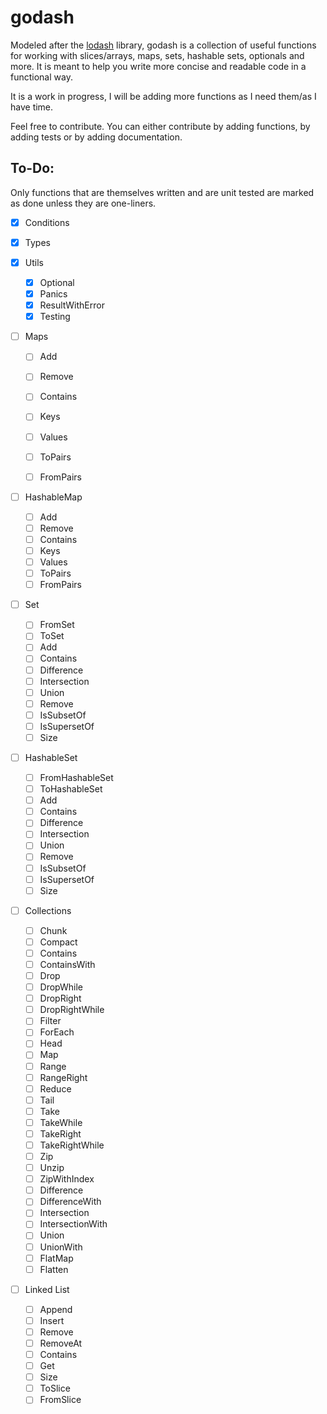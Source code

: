 # godash

Modeled after the [lodash](https://lodash.com/) library, godash is a collection of useful functions for working with
slices/arrays, maps, sets, hashable sets, optionals and more. It is meant to help you write more concise and readable
code in a functional way.

It is a work in progress, I will be adding more functions as I need them/as I have time.

Feel free to contribute. You can either contribute by adding functions, by adding tests or by adding documentation.

## To-Do:

Only functions that are themselves written and are unit tested are marked as done unless they are one-liners.

- [x] Conditions

- [x] Types

- [x] Utils
    - [x] Optional
    - [x] Panics
    - [x] ResultWithError
    - [x] Testing

- [ ] Maps
    - [ ] Add
    - [ ] Remove
    - [ ] Contains
    - [ ] Keys
    - [ ] Values
    - [ ] ToPairs
    - [ ] FromPairs


- [ ] HashableMap
    - [ ] Add
    - [ ] Remove
    - [ ] Contains
    - [ ] Keys
    - [ ] Values
    - [ ] ToPairs
    - [ ] FromPairs

- [ ] Set
    - [ ] FromSet
    - [ ] ToSet
    - [ ] Add
    - [ ] Contains
    - [ ] Difference
    - [ ] Intersection
    - [ ] Union
    - [ ] Remove
    - [ ] IsSubsetOf
    - [ ] IsSupersetOf
    - [ ] Size

- [ ] HashableSet
    - [ ] FromHashableSet
    - [ ] ToHashableSet
    - [ ] Add
    - [ ] Contains
    - [ ] Difference
    - [ ] Intersection
    - [ ] Union
    - [ ] Remove
    - [ ] IsSubsetOf
    - [ ] IsSupersetOf
    - [ ] Size

- [ ] Collections
    - [ ] Chunk
    - [ ] Compact
    - [ ] Contains
    - [ ] ContainsWith
    - [ ] Drop
    - [ ] DropWhile
    - [ ] DropRight
    - [ ] DropRightWhile
    - [ ] Filter
    - [ ] ForEach
    - [ ] Head
    - [ ] Map
    - [ ] Range
    - [ ] RangeRight
    - [ ] Reduce
    - [ ] Tail
    - [ ] Take
    - [ ] TakeWhile
    - [ ] TakeRight
    - [ ] TakeRightWhile
    - [ ] Zip
    - [ ] Unzip
    - [ ] ZipWithIndex
    - [ ] Difference
    - [ ] DifferenceWith
    - [ ] Intersection
    - [ ] IntersectionWith
    - [ ] Union
    - [ ] UnionWith
    - [ ] FlatMap
    - [ ] Flatten

- [ ] Linked List
    - [ ] Append
    - [ ] Insert
    - [ ] Remove
    - [ ] RemoveAt
    - [ ] Contains
    - [ ] Get
    - [ ] Size
    - [ ] ToSlice
    - [ ] FromSlice